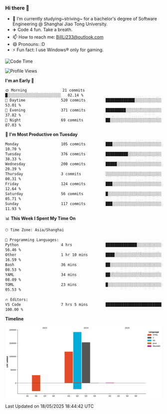 ### Hi there 👋
- 🌱 I’m currently studying~striving~ for a bachelor's degree of Software Engineering @ Shanghai Jiao Tong University.
- ✈️ Code 4 fun. Take a breath.
- 📫 How to reach me: BillLi233@outlook.com
- 😄 Pronouns: :D
- ⚡ Fun fact: I use Windows® only for gaming.

<!--START_SECTION:waka-->
![Code Time](http://img.shields.io/badge/Code%20Time-436%20hrs%2028%20mins-blue)

![Profile Views](http://img.shields.io/badge/Profile%20Views-3-blue)

**I'm an Early 🐤** 

```text
🌞 Morning                21 commits          █░░░░░░░░░░░░░░░░░░░░░░░░   02.14 % 
🌆 Daytime                520 commits         █████████████░░░░░░░░░░░░   53.01 % 
🌃 Evening                371 commits         █████████░░░░░░░░░░░░░░░░   37.82 % 
🌙 Night                  69 commits          ██░░░░░░░░░░░░░░░░░░░░░░░   07.03 % 
```
📅 **I'm Most Productive on Tuesday** 

```text
Monday                   105 commits         ███░░░░░░░░░░░░░░░░░░░░░░   10.70 % 
Tuesday                  376 commits         ██████████░░░░░░░░░░░░░░░   38.33 % 
Wednesday                200 commits         █████░░░░░░░░░░░░░░░░░░░░   20.39 % 
Thursday                 3 commits           ░░░░░░░░░░░░░░░░░░░░░░░░░   00.31 % 
Friday                   124 commits         ███░░░░░░░░░░░░░░░░░░░░░░   12.64 % 
Saturday                 56 commits          █░░░░░░░░░░░░░░░░░░░░░░░░   05.71 % 
Sunday                   117 commits         ███░░░░░░░░░░░░░░░░░░░░░░   11.93 % 
```


📊 **This Week I Spent My Time On** 

```text
🕑︎ Time Zone: Asia/Shanghai

💬 Programming Languages: 
Python                   4 hrs               ██████████████░░░░░░░░░░░   56.46 % 
Other                    1 hr 10 mins        ████░░░░░░░░░░░░░░░░░░░░░   16.59 % 
Bash                     36 mins             ██░░░░░░░░░░░░░░░░░░░░░░░   08.53 % 
YAML                     34 mins             ██░░░░░░░░░░░░░░░░░░░░░░░   08.09 % 
TOML                     23 mins             █░░░░░░░░░░░░░░░░░░░░░░░░   05.53 % 

🔥 Editors: 
VS Code                  7 hrs 5 mins        █████████████████████████   100.00 % 
```

**Timeline**

![Lines of Code chart](https://raw.githubusercontent.com/GMH233/GMH233/main/assets/bar_graph.png)


 Last Updated on 18/05/2025 18:44:42 UTC
<!--END_SECTION:waka-->

<!--
**GMH233/GMH233** is a ✨ _special_ ✨ repository because its `README.md` (this file) appears on your GitHub profile.

Here are some ideas to get you started:

- 🔭 I’m currently working on ...
- 🌱 I’m currently learning ...
- 👯 I’m looking to collaborate on ...
- 🤔 I’m looking for help with ...
- 💬 Ask me about ...
- 📫 How to reach me: ...
- 😄 Pronouns: ...
- ⚡ Fun fact: ...
-->
